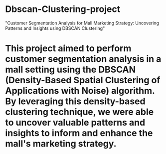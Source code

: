 # Dbscan-Clustering-project
"Customer Segmentation Analysis for Mall Marketing Strategy: Uncovering Patterns and Insights using DBSCAN Clustering"
# This project aimed to perform customer segmentation analysis in a mall setting using the DBSCAN (Density-Based Spatial Clustering of Applications with Noise) algorithm. By leveraging this density-based clustering technique, we were able to uncover valuable patterns and insights to inform and enhance the mall's marketing strategy.
